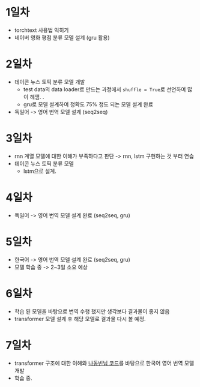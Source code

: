 # 1일차

- torchtext 사용법 익히기
- 네이버 영화 평점 분류 모델 설계 (gru 활용)

# 2일차

- 데이콘 뉴스 토픽 분류 모델 개발
    - test data의 data loader르 만드는 과정에서 `shuffle = True`로 선언하여 많이 헤맴. . 
    - gru로 모델 설계하여 정확도 75% 정도 되는 모델 설계 완료
- 독일어 -> 영어 번역 모델 설계 (seq2seq)

# 3일차

- rnn 계열 모델에 대한 이해가 부족하다고 판단 -> rnn, lstm 구현하는 것 부터 연습
- 데이콘 뉴스 토픽 분류 모델 
    - lstm으로 설계.

# 4일차
- 독일어 -> 영어 번역 모델 설계 완료 (seq2seq, gru)

# 5일차
- 한국어 -> 영어 번역 모델 설계 완료 (seq2seq, gru)
- 모델 학습 중 -> 2~3일 소요 예상

# 6일차
- 학습 된 모델을 바탕으로 번역 수행 했지만 생각보다 결과물이 좋지 않음
- transformer 모델 설계 후 해당 모델로 결과물 다시 볼 예정.

# 7일차
- transformer 구조에 대한 이해와 [나동빈님 코드](https://github.com/ndb796/Deep-Learning-Paper-Review-and-Practice/blob/master/code_practices/Attention_is_All_You_Need_Tutorial_(German_English).ipynb)를 바탕으로 한국어 영어 번역 모델 개발
- 학습 중.
